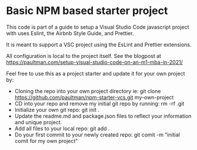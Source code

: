 # Basic NPM based starter project
This code is part of a guide to setup a Visual Studio Code javascript project with uses Eslint, the Airbnb Style Guide, and Prettier.

It is meant to support a VSC project using the EsLint and Prettier extensions.

All configuration is local to the project itself.
See the blogpost at https://paultman.com/setup-visual-studio-code-on-an-m1-mba-in-2021/

Feel free to use this as a project starter and update it for your own project by:
- Cloning the repo into your own project directory
ie: git clone https://github.com/paultman/npm-starter-vcs.git  my-own-project
- CD into your repo and remove my initial git repo by running: rm -rf .git
- Initialize your own git repo: git init .
- Update the readme.md and package.json files to reflect your information and unique project.
- Add all files to your local repo: git add .
- Do your first commit to your newly created repo: git comit -m "initial comit for my own project"
